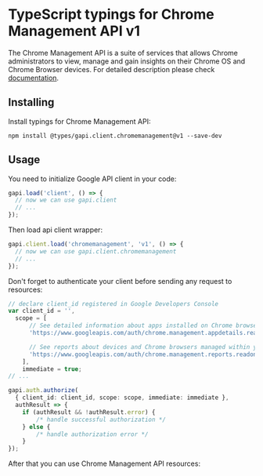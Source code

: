 # TypeScript typings for Chrome Management API v1

The Chrome Management API is a suite of services that allows Chrome administrators to view, manage and gain insights on their Chrome OS and Chrome Browser devices.
For detailed description please check [documentation](http://developers.google.com/chrome/management/).

## Installing

Install typings for Chrome Management API:

```
npm install @types/gapi.client.chromemanagement@v1 --save-dev
```

## Usage

You need to initialize Google API client in your code:

```typescript
gapi.load('client', () => {
  // now we can use gapi.client
  // ...
});
```

Then load api client wrapper:

```typescript
gapi.client.load('chromemanagement', 'v1', () => {
  // now we can use gapi.client.chromemanagement
  // ...
});
```

Don't forget to authenticate your client before sending any request to resources:

```typescript
// declare client_id registered in Google Developers Console
var client_id = '',
  scope = [ 
      // See detailed information about apps installed on Chrome browsers and devices managed by your organization
      'https://www.googleapis.com/auth/chrome.management.appdetails.readonly',

      // See reports about devices and Chrome browsers managed within your organization
      'https://www.googleapis.com/auth/chrome.management.reports.readonly',
    ],
    immediate = true;
// ...

gapi.auth.authorize(
  { client_id: client_id, scope: scope, immediate: immediate },
  authResult => {
    if (authResult && !authResult.error) {
        /* handle successful authorization */
    } else {
        /* handle authorization error */
    }
});
```

After that you can use Chrome Management API resources:

```typescript
```
